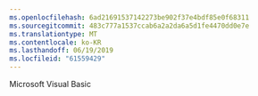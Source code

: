 ```yaml
---
ms.openlocfilehash: 6ad21691537142273be902f37e4bdf85e0f68311
ms.sourcegitcommit: 483c777a1537ccab6a2a2da6a5d1fe4470dd0e7e
ms.translationtype: MT
ms.contentlocale: ko-KR
ms.lasthandoff: 06/19/2019
ms.locfileid: "61559429"
---
```

Microsoft Visual Basic